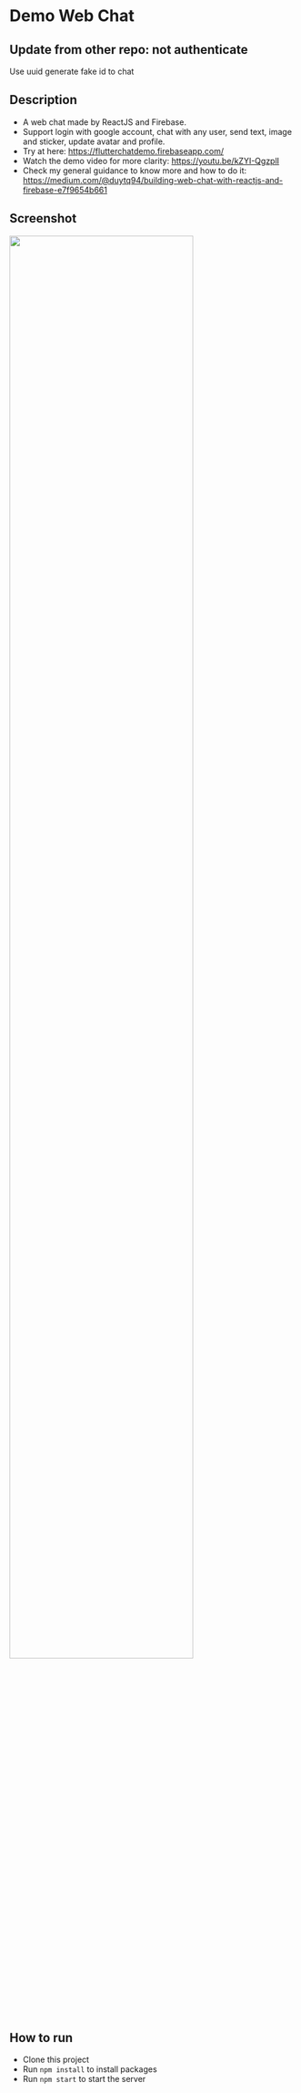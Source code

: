 # Demo Web Chat

## Update from other repo: not authenticate
   Use uuid generate fake id to chat
## Description
* A web chat made by ReactJS and Firebase.
* Support login with google account, chat with any user, send text, image and sticker, update avatar and profile.
* Try at here: https://flutterchatdemo.firebaseapp.com/
* Watch the demo video for more clarity: https://youtu.be/kZYI-QgzplI
* Check my general guidance to know more and how to do it: https://medium.com/@duytq94/building-web-chat-with-reactjs-and-firebase-e7f9654b661

## Screenshot
<img src="https://raw.githubusercontent.com/duytq94/reactjs-chat-demo/master/screenshots/ReactJSChatDemo.gif" height="80%" width="80%">

## How to run
* Clone this project
* Run `npm install` to install packages
* Run `npm start` to start the server

